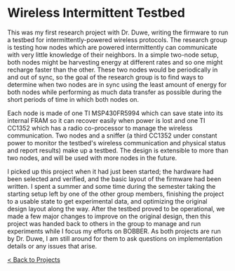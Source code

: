 # Wireless Intermittent Testbed

This was my first research project with Dr. Duwe, writing the firmware to run a testbed for intermittently-powered wireless protocols. The research group is testing how nodes which are powered intermittently can communicate with very little knowledge of their neighbors. In a simple two-node setup, both nodes might be harvesting energy at different rates and so one might recharge faster than the other. These two nodes would be periodically in and out of sync, so the goal of the research group is to find ways to determine when two nodes are in sync using the least amount of energy for both nodes while performing as much data transfer as possible during the short periods of time in which both nodes on.

Each node is made of one TI MSP430FR5994 which can save state into its internal FRAM so it can recover easily when power is lost and one TI CC1352 which has a radio co-processor to manage the wireless communication. Two nodes and a sniffer (a third CC1352 under constant power to monitor the testbed's wireless communication and physical status and report results) make up a testbed. The design is extensible to more than two nodes, and will be used with more nodes in the future.

I picked up this project when it had just been started; the hardware had been selected and verified, and the basic layout of the firmware had been written. I spent a summer and some time during the semester taking the starting setup left by one of the other group members, finishing the project to a usable state to get experimental data, and optimizing the original design layout along the way. After the testbed proved to be operational, we made a few major changes to improve on the original design, then this project was handed back to others in the group to manage and run experiments while I focus my efforts on BOBBER. As both projects are run by Dr. Duwe, I am still around for them to ask questions on implementation details or any issues that arise.


[< Back to Projects](/projects)